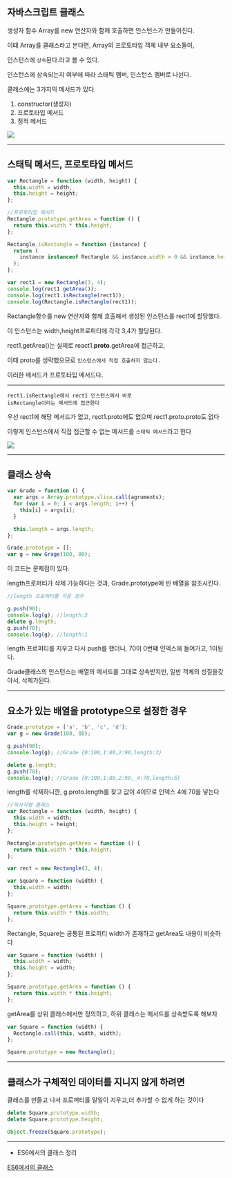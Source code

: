 ## 자바스크립트 클래스

생성자 함수 Array를 new 연산자와 함께 호출하면 인스턴스가 만들어진다.

이떄 Array를 클래스라고 본다면, Array의 프로토타입 객체 내부 요소들이,

인스턴스에 `상속`된다.라고 볼 수 있다.

인스턴스에 상속되는지 여부에 따라 스태틱 멤버, 인스턴스 멤버로 나뉜다.

클래스에는 3가지의 메서드가 있다.

1. constructor(생성자)
2. 프로토타입 메서드
3. 정적 메서드

![](https://blog.kakaocdn.net/dn/sFxYU/btrpJSj8UVO/nrdvTnkOKjl85ojGWfsmy1/img.png)

---

## 스태틱 메서드, 프로토타입 메서드

```js
var Rectangle = function (width, height) {
  this.width = width;
  this.height = height;
};

//프로토타입 메서드
Rectangle.prototype.getArea = function () {
  return this.width * this.height;
};

Rectangle.isRectangle = function (instance) {
  return (
    instance instanceof Rectangle && instance.width > 0 && instance.height > 0
  );
};

var rect1 = new Rectangle(3, 4);
console.log(rect1.getArea());
console.log(rect1.isRectangle(rect1));
console.log(Rectangle.isRectangle(rect1));
```

Rectangle함수를 new 연산자와 함께 호출해서 생성된 인스턴스를 rect1에 할당했다.

이 인스턴스는 width,height프로퍼티에 각각 3,4가 할당된다.

rect1.getArea()는 실제로 react1.**proto**.getArea에 접근하고,

이때 proto를 생략했으므로 `인스턴스에서 직접 호출하지 않는다.`

이러한 메서드가 프로토타입 메서드다.

---

```
rect1.isRectangle에서 rect1 인스턴스에서 바로
isRectangle이라는 메서드에 접근한다
```

우선 rect1에 해당 메서드가 없고, rect1.proto에도 없으며 rect1.proto.proto도 없다

이렇게 인스턴스에서 직접 접근할 수 없는 메서드를 `스태틱 메서드`라고 한다

![](https://velog.velcdn.com/images%2Fjindol%2Fpost%2F4dd910d5-82df-4884-8b7b-feb279c7837e%2Fimage.png)

---

## 클래스 상속

```js
var Grade = function () {
  var args = Array.prototype.slice.call(agruments);
  for (var i = 0; i < args.length; i++) {
    this[i] = args[i];
  }

  this.length = args.length;
};

Grade.prototype = [];
var g = new Grage(100, 80);
```

이 코드는 문제점이 있다.

length프로퍼티가 삭제 가능하다는 것과, Grade.prototype에 빈 배열을 참조시킨다.

```js
//length 프로퍼티를 지운 경우

g.push(90);
console.log(g); //length:3
delete g.length;
g.push(70);
console.log(g); //length:1
```

length 프로퍼티를 지우고 다시 push를 했더니, 70이 0번쨰 인덱스에 들어가고, 1이된
다.

Grade클래스의 인스턴스는 배열의 메서드를 그대로 상속받지만, 일반 객체의 성질을갖
아서, 삭제가된다.

---

## 요소가 있는 배열을 prototype으로 설정한 경우

```js
Grade.prototype = ['a', 'b', 'c', 'd'];
var g = new Grade(100, 80);

g.push(90);
console.log(g); //Grade {0:100,1:80,2:90,length:3}

delete g.length;
g.push(70);
console.log(g); //Grade {0:100,1:80,2:90,_4:70,length:5}
```

length를 삭제하니깐, g.proto.length를 찾고 값이 4이므로 인덱스 4에 70을 넣는다

```js
//직사각형 클래스
var Rectangle = function (width, height) {
  this.width = width;
  this.height = height;
};

Rectangle.prototype.getArea = function () {
  return this.width * this.height;
};

var rect = new Rectangle(3, 4);

var Square = function (width) {
  this.width = width;
};

Square.prototype.getArea = function () {
  return this.width * this.width;
};
```

Rectangle, Square는 공통된 프로퍼티 width가 존재하고 getArea도 내용이 비슷하다

```js
var Square = function (width) {
  this.width = width;
  this.height = width;
};

Square.prototype.getArea = function () {
  return this.width * this.height;
};
```

getArea를 상위 클래스에서만 정의하고, 하위 클래스는 메서드를 상속받도록 해보자

```js
var Square = function (width) {
  Rectangle.call(this, width, width);
};

Square.prototype = new Rectangle();
```

---

## 클래스가 구체적인 데이터를 지니지 않게 하려면

클래스를 만들고 나서 프로퍼티를 일일이 지우고,더 추가할 수 없게 하는 것이다

```js
delete Square.prototype.width;
delete Square.prototype.height;

Object.freeze(Square.prototype);
```

---

- ES6에서의 클래스 정리

<a href ="https://khj0426.notion.site/32c09ded43a64d479076f3c88a3bca45">
ES6에서의 클래스
</a>
